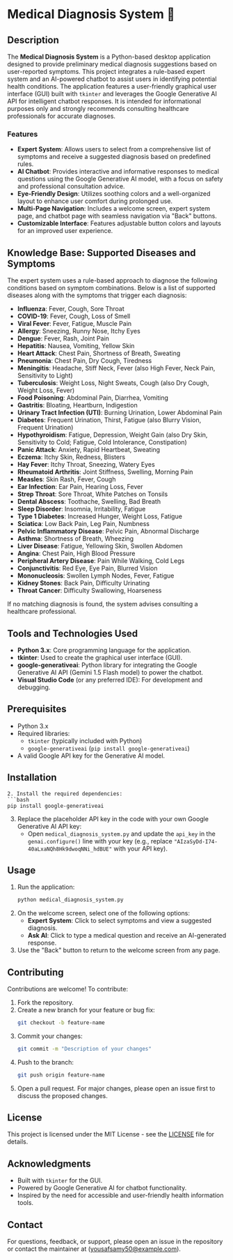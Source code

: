 # Medical Diagnosis System 🏥

## Description
The **Medical Diagnosis System** is a Python-based desktop application designed to provide preliminary medical diagnosis suggestions based on user-reported symptoms. This project integrates a rule-based expert system and an AI-powered chatbot to assist users in identifying potential health conditions. The application features a user-friendly graphical user interface (GUI) built with `tkinter` and leverages the Google Generative AI API for intelligent chatbot responses. It is intended for informational purposes only and strongly recommends consulting healthcare professionals for accurate diagnoses.

### Features
- **Expert System**: Allows users to select from a comprehensive list of symptoms and receive a suggested diagnosis based on predefined rules.
- **AI Chatbot**: Provides interactive and informative responses to medical questions using the Google Generative AI model, with a focus on safety and professional consultation advice.
- **Eye-Friendly Design**: Utilizes soothing colors and a well-organized layout to enhance user comfort during prolonged use.
- **Multi-Page Navigation**: Includes a welcome screen, expert system page, and chatbot page with seamless navigation via "Back" buttons.
- **Customizable Interface**: Features adjustable button colors and layouts for an improved user experience.

## Knowledge Base: Supported Diseases and Symptoms
The expert system uses a rule-based approach to diagnose the following conditions based on symptom combinations. Below is a list of supported diseases along with the symptoms that trigger each diagnosis:

- **Influenza**: Fever, Cough, Sore Throat
- **COVID-19**: Fever, Cough, Loss of Smell
- **Viral Fever**: Fever, Fatigue, Muscle Pain
- **Allergy**: Sneezing, Runny Nose, Itchy Eyes
- **Dengue**: Fever, Rash, Joint Pain
- **Hepatitis**: Nausea, Vomiting, Yellow Skin
- **Heart Attack**: Chest Pain, Shortness of Breath, Sweating
- **Pneumonia**: Chest Pain, Dry Cough, Tiredness
- **Meningitis**: Headache, Stiff Neck, Fever (also High Fever, Neck Pain, Sensitivity to Light)
- **Tuberculosis**: Weight Loss, Night Sweats, Cough (also Dry Cough, Weight Loss, Fever)
- **Food Poisoning**: Abdominal Pain, Diarrhea, Vomiting
- **Gastritis**: Bloating, Heartburn, Indigestion
- **Urinary Tract Infection (UTI)**: Burning Urination, Lower Abdominal Pain
- **Diabetes**: Frequent Urination, Thirst, Fatigue (also Blurry Vision, Frequent Urination)
- **Hypothyroidism**: Fatigue, Depression, Weight Gain (also Dry Skin, Sensitivity to Cold; Fatigue, Cold Intolerance, Constipation)
- **Panic Attack**: Anxiety, Rapid Heartbeat, Sweating
- **Eczema**: Itchy Skin, Redness, Blisters
- **Hay Fever**: Itchy Throat, Sneezing, Watery Eyes
- **Rheumatoid Arthritis**: Joint Stiffness, Swelling, Morning Pain
- **Measles**: Skin Rash, Fever, Cough
- **Ear Infection**: Ear Pain, Hearing Loss, Fever
- **Strep Throat**: Sore Throat, White Patches on Tonsils
- **Dental Abscess**: Toothache, Swelling, Bad Breath
- **Sleep Disorder**: Insomnia, Irritability, Fatigue
- **Type 1 Diabetes**: Increased Hunger, Weight Loss, Fatigue
- **Sciatica**: Low Back Pain, Leg Pain, Numbness
- **Pelvic Inflammatory Disease**: Pelvic Pain, Abnormal Discharge
- **Asthma**: Shortness of Breath, Wheezing
- **Liver Disease**: Fatigue, Yellowing Skin, Swollen Abdomen
- **Angina**: Chest Pain, High Blood Pressure
- **Peripheral Artery Disease**: Pain While Walking, Cold Legs
- **Conjunctivitis**: Red Eye, Eye Pain, Blurred Vision
- **Mononucleosis**: Swollen Lymph Nodes, Fever, Fatigue
- **Kidney Stones**: Back Pain, Difficulty Urinating
- **Throat Cancer**: Difficulty Swallowing, Hoarseness

If no matching diagnosis is found, the system advises consulting a healthcare professional.

## Tools and Technologies Used
- **Python 3.x**: Core programming language for the application.
- **tkinter**: Used to create the graphical user interface (GUI).
- **google-generativeai**: Python library for integrating the Google Generative AI API (Gemini 1.5 Flash model) to power the chatbot.
- **Visual Studio Code** (or any preferred IDE): For development and debugging.

## Prerequisites
- Python 3.x
- Required libraries:
  - `tkinter` (typically included with Python)
  - `google-generativeai` (`pip install google-generativeai`)
- A valid Google API key for the Generative AI model.

## Installation
   ```
2. Install the required dependencies:
   ```bash
   pip install google-generativeai
   ```
3. Replace the placeholder API key in the code with your own Google Generative AI API key:
   - Open `medical_diagnosis_system.py` and update the `api_key` in the `genai.configure()` line with your key (e.g., replace `"AIzaSyDd-I74-40aLxaNQh8Hk9dwoqNNi_hdBUE"` with your API key).

## Usage
1. Run the application:
   ```bash
   python medical_diagnosis_system.py
   ```
2. On the welcome screen, select one of the following options:
   - **Expert System**: Click to select symptoms and view a suggested diagnosis.
   - **Ask AI**: Click to type a medical question and receive an AI-generated response.
3. Use the "Back" button to return to the welcome screen from any page.

## Contributing
Contributions are welcome! To contribute:
1. Fork the repository.
2. Create a new branch for your feature or bug fix:
   ```bash
   git checkout -b feature-name
   ```
3. Commit your changes:
   ```bash
   git commit -m "Description of your changes"
   ```
4. Push to the branch:
   ```bash
   git push origin feature-name
   ```
5. Open a pull request. For major changes, please open an issue first to discuss the proposed changes.

## License
This project is licensed under the MIT License - see the [LICENSE](LICENSE) file for details.

## Acknowledgments
- Built with `tkinter` for the GUI.
- Powered by Google Generative AI for chatbot functionality.
- Inspired by the need for accessible and user-friendly health information tools.

## Contact
For questions, feedback, or support, please open an issue in the repository or contact the maintainer at (yousafsamy50@example.com).

